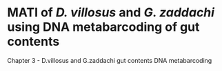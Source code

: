 # MATI of _D. villosus_ and _G. zaddachi_ using DNA metabarcoding of gut contents
Chapter 3 - D.villosus and G.zaddachi gut contents DNA metabarcoding
